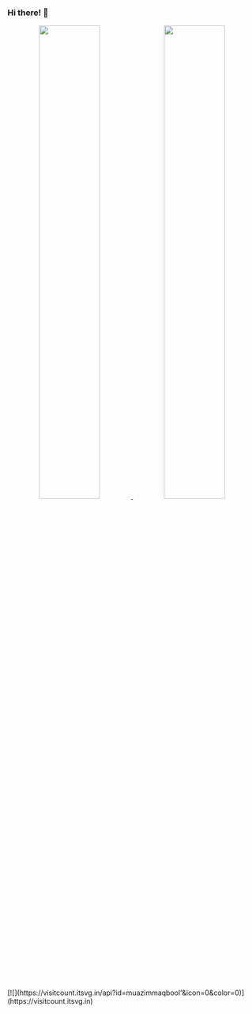 ### Hi there! 👋

<p align="center">
  <a href="https://muftisamiullah.github.io/">
  <img width="49.5%" src="https://github-readme-stats-eight-theta.vercel.app/api?username=muftisamiullah&show_icons=true&theme=light&include_all_commits=true&count_private=true&hide_border=true" />
    <img width="49.5%" src="https://github-readme-streak-stats.herokuapp.com/?user=muftisamiullah&theme=light&hide_border=true" />
  </a>
</p>
[![](https://visitcount.itsvg.in/api?id=muazimmaqbool'&icon=0&color=0)](https://visitcount.itsvg.in)
